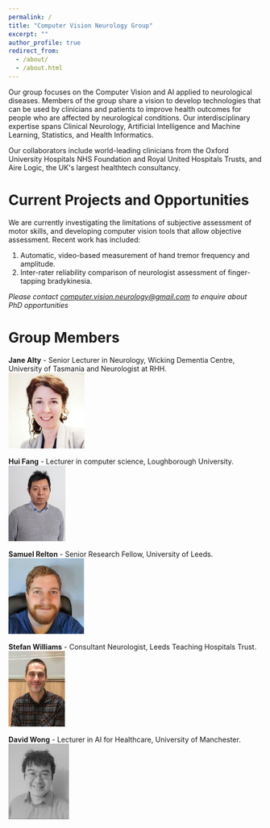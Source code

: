 ```yaml
---
permalink: /
title: "Computer Vision Neurology Group"
excerpt: ""
author_profile: true
redirect_from: 
  - /about/
  - /about.html
---
```

Our group focuses on the Computer Vision and AI applied to neurological diseases. Members of the group share a vision to develop technologies
that can be used by clinicians and patients to improve health outcomes for people who are affected by neurological conditions. Our interdisciplinary
expertise spans Clinical Neurology, Artificial Intelligence and Machine Learning, Statistics, and Health Informatics.

Our collaborators include world-leading clinicians from the Oxford University Hospitals NHS Foundation and Royal United Hospitals Trusts, and Aire Logic,
the UK's largest healthtech consultancy.

Current Projects and Opportunities
======
We are currently investigating the limitations of subjective assessment of motor skills, 
and developing computer vision tools that allow objective assessment. Recent work has
included:

1. Automatic, video-based measurement of hand tremor frequency and amplitude.
2. Inter-rater reliability comparison of neurologist assessment of finger-tapping bradykinesia.

*Please contact <computer.vision.neurology@gmail.com> to enquire about PhD opportunities*


Group Members
======
**Jane Alty** - Senior Lecturer in Neurology, Wicking Dementia 
Centre, University of Tasmania and Neurologist at RHH.\
<img src="/images/alty.jpg" alt="image of Jane Alty" height="150"/>

**Hui Fang** - Lecturer in computer science, Loughborough University.\
<img src="/images/fang.jpg" alt="image of Hui Fang" height="150"/>

**Samuel Relton** - Senior Research Fellow, University of Leeds.\
<img src="/images/relton.jpg" alt="image of Samuel Relton" height="150"/>

**Stefan Williams** - Consultant Neurologist, Leeds Teaching Hospitals Trust.\
<img src="/images/williams.jpg" alt="image of Stefan Williams" height="150"/>

**David Wong** - Lecturer in AI for Healthcare, University of Manchester.\
<img src="/images/wong.jpg" alt="image of David Wong" height="150"/>